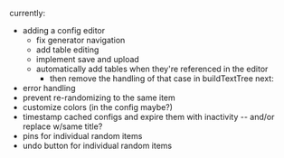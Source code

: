 currently:
- adding a config editor
  - fix generator navigation
  - add table editing
  - implement save and upload
  - automatically add tables when they're referenced in the editor
    - then remove the handling of that case in buildTextTree
next:
- error handling
- prevent re-randomizing to the same item
- customize colors (in the config maybe?)
- timestamp cached configs and expire them with inactivity -- and/or replace w/same title?
- pins for individual random items
- undo button for individual random items
